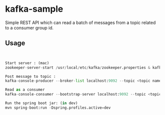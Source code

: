 # kafka-sample


Simple REST API which can read a batch of messages from a topic related to a consumer group id. 




## Usage

```python


Start server : (mac)
zookeeper-server-start /usr/local/etc/kafka/zookeeper.properties & kafka-server-start /usr/local/etc/kafka/server.properties

Post message to topic : 
kafka-console-producer --broker-list localhost:9092 --topic <topic name>

Read as a consumer
kafka-console-consumer --bootstrap-server localhost:9092 --topic <topic name> --from-beginning

Run the spring boot jar: (in dev)
mvn spring-boot:run -Dspring.profiles.active=dev
```


